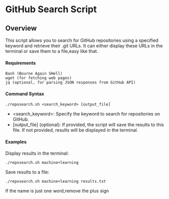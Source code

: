 # GitHub Search Script

## Overview

This script allows you to search for GitHub repositories using a specified keyword and retrieve their .git URLs. It can either display these URLs in the terminal or save them to a file,easy like that.

#### Requirements

    Bash (Bourne Again SHell)
    wget (for fetching web pages)
    jq (optional, for parsing JSON responses from GitHub API)

#### Command Syntax


    ./reposearch.sh <search_keyword> [output_file]

  - <search_keyword>: Specify the keyword to search for repositories on GitHub.
  - [output_file] (optional): If provided, the script will save the results to this file. If not provided, results will be displayed in the terminal.

#### Examples

Display results in the terminal:


    ./reposearch.sh machine+learning

Save results to a file:


    ./reposearch.sh machine+learning results.txt


If the name is just one word,remove the plus sign
